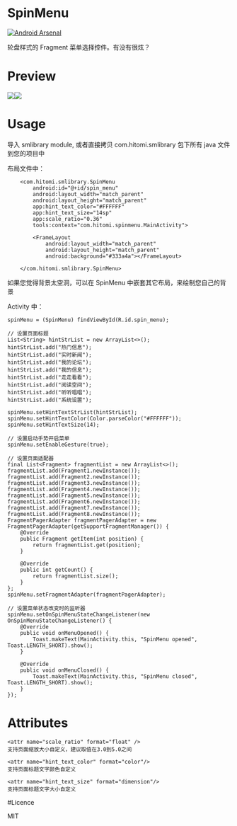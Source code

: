 # SpinMenu
[![Android Arsenal](https://img.shields.io/badge/Android%20Arsenal-SpinMenu-green.svg?style=true)](https://android-arsenal.com/details/1/4396)



轮盘样式的 Fragment 菜单选择控件。有没有很炫？

# Preview

<img src="preview/menu_cyclic.gif"/><img src="preview/menu_slop.gif"/>


# Usage

导入 smlibrary module, 或者直接拷贝 com.hitomi.smlibrary 包下所有 java 文件到您的项目中

布局文件中：

        <com.hitomi.smlibrary.SpinMenu
            android:id="@+id/spin_menu"
            android:layout_width="match_parent"
            android:layout_height="match_parent"
            app:hint_text_color="#FFFFFF"
            app:hint_text_size="14sp"
            app:scale_ratio="0.36"
            tools:context="com.hitomi.spinmenu.MainActivity">

            <FrameLayout
                android:layout_width="match_parent"
                android:layout_height="match_parent"
                android:background="#333a4a"></FrameLayout>

        </com.hitomi.smlibrary.SpinMenu>

如果您觉得背景太空洞，可以在 SpinMenu 中嵌套其它布局，来绘制您自己的背景

Activity 中：

    spinMenu = (SpinMenu) findViewById(R.id.spin_menu);

    // 设置页面标题
    List<String> hintStrList = new ArrayList<>();
    hintStrList.add("热门信息");
    hintStrList.add("实时新闻");
    hintStrList.add("我的论坛");
    hintStrList.add("我的信息");
    hintStrList.add("走走看看");
    hintStrList.add("阅读空间");
    hintStrList.add("听听唱唱");
    hintStrList.add("系统设置");

    spinMenu.setHintTextStrList(hintStrList);
    spinMenu.setHintTextColor(Color.parseColor("#FFFFFF"));
    spinMenu.setHintTextSize(14);

    // 设置启动手势开启菜单
    spinMenu.setEnableGesture(true);

    // 设置页面适配器
    final List<Fragment> fragmentList = new ArrayList<>();
    fragmentList.add(Fragment1.newInstance());
    fragmentList.add(Fragment2.newInstance());
    fragmentList.add(Fragment3.newInstance());
    fragmentList.add(Fragment4.newInstance());
    fragmentList.add(Fragment5.newInstance());
    fragmentList.add(Fragment6.newInstance());
    fragmentList.add(Fragment7.newInstance());
    fragmentList.add(Fragment8.newInstance());
    FragmentPagerAdapter fragmentPagerAdapter = new FragmentPagerAdapter(getSupportFragmentManager()) {
        @Override
        public Fragment getItem(int position) {
            return fragmentList.get(position);
        }

        @Override
        public int getCount() {
            return fragmentList.size();
        }
    };
    spinMenu.setFragmentAdapter(fragmentPagerAdapter);

    // 设置菜单状态改变时的监听器
    spinMenu.setOnSpinMenuStateChangeListener(new OnSpinMenuStateChangeListener() {
        @Override
        public void onMenuOpened() {
            Toast.makeText(MainActivity.this, "SpinMenu opened", Toast.LENGTH_SHORT).show();
        }

        @Override
        public void onMenuClosed() {
            Toast.makeText(MainActivity.this, "SpinMenu closed", Toast.LENGTH_SHORT).show();
        }
    });

# Attributes

    <attr name="scale_ratio" format="float" />
    支持页面缩放大小自定义，建议取值在3.0到5.0之间

    <attr name="hint_text_color" format="color"/>
    支持页面标题文字颜色自定义

    <attr name="hint_text_size" format="dimension"/>
    支持页面标题文字大小自定义

#Licence

MIT
 


